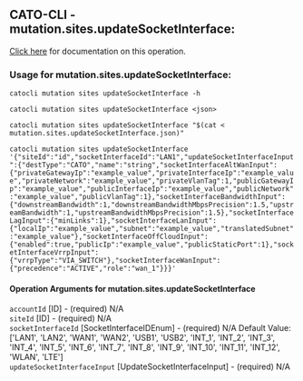 
## CATO-CLI - mutation.sites.updateSocketInterface:
[Click here](https://api.catonetworks.com/documentation/#mutation-mutation.sites.updateSocketInterface) for documentation on this operation.

### Usage for mutation.sites.updateSocketInterface:

`catocli mutation sites updateSocketInterface -h`

`catocli mutation sites updateSocketInterface <json>`

`catocli mutation sites updateSocketInterface "$(cat < mutation.sites.updateSocketInterface.json)"`

`catocli mutation sites updateSocketInterface '{"siteId":"id","socketInterfaceId":"LAN1","updateSocketInterfaceInput":{"destType":"CATO","name":"string","socketInterfaceAltWanInput":{"privateGatewayIp":"example_value","privateInterfaceIp":"example_value","privateNetwork":"example_value","privateVlanTag":1,"publicGatewayIp":"example_value","publicInterfaceIp":"example_value","publicNetwork":"example_value","publicVlanTag":1},"socketInterfaceBandwidthInput":{"downstreamBandwidth":1,"downstreamBandwidthMbpsPrecision":1.5,"upstreamBandwidth":1,"upstreamBandwidthMbpsPrecision":1.5},"socketInterfaceLagInput":{"minLinks":1},"socketInterfaceLanInput":{"localIp":"example_value","subnet":"example_value","translatedSubnet":"example_value"},"socketInterfaceOffCloudInput":{"enabled":true,"publicIp":"example_value","publicStaticPort":1},"socketInterfaceVrrpInput":{"vrrpType":"VIA_SWITCH"},"socketInterfaceWanInput":{"precedence":"ACTIVE","role":"wan_1"}}}'`


#### Operation Arguments for mutation.sites.updateSocketInterface ####

`accountId` [ID] - (required) N/A    
`siteId` [ID] - (required) N/A    
`socketInterfaceId` [SocketInterfaceIDEnum] - (required) N/A Default Value: ['LAN1', 'LAN2', 'WAN1', 'WAN2', 'USB1', 'USB2', 'INT_1', 'INT_2', 'INT_3', 'INT_4', 'INT_5', 'INT_6', 'INT_7', 'INT_8', 'INT_9', 'INT_10', 'INT_11', 'INT_12', 'WLAN', 'LTE']   
`updateSocketInterfaceInput` [UpdateSocketInterfaceInput] - (required) N/A    
